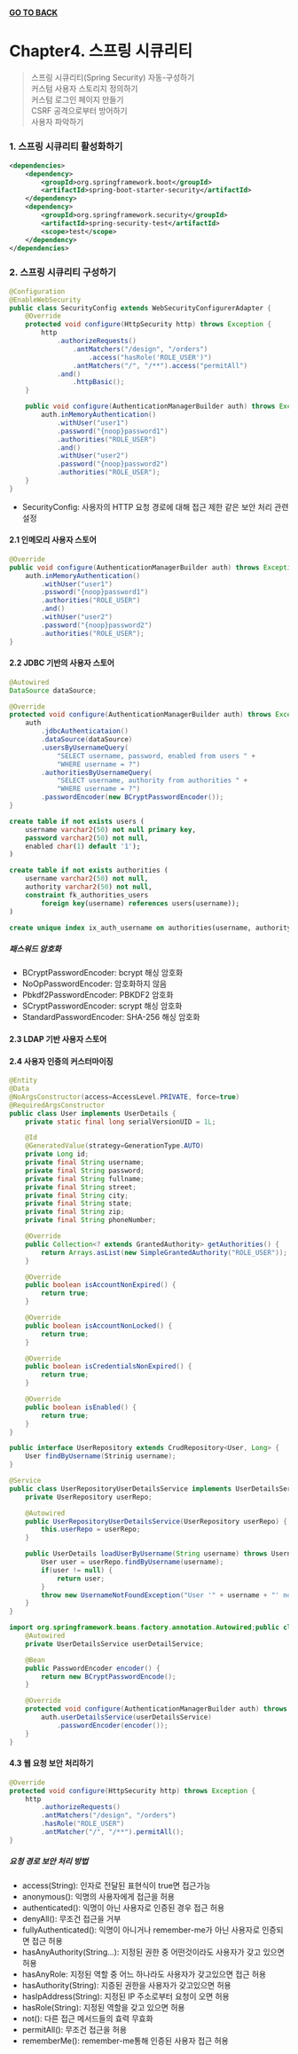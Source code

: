 #### [GO TO BACK](../README.md)

# Chapter4. 스프링 시큐리티

> 스프링 시큐리티(Spring Security) 자동-구성하기  
> 커스텀 사용자 스토리지 정의하기  
> 커스텀 로그인 페이지 만들기  
> CSRF 공격으로부터 방어하기  
> 사용자 파악하기

### 1. 스프링 시큐리티 활성화하기
```xml
<dependencies>
    <dependency>
        <groupId>org.springframework.boot</groupId>
        <artifactId>spring-boot-starter-security</artifactId>
    </dependency>
    <dependency>
        <groupId>org.springframework.security</groupId>
        <artifactId>spring-security-test</artifactId>
        <scope>test</scope>    
    </dependency>
</dependencies>
```

### 2. 스프링 시큐리티 구성하기
```java
@Configuration
@EnableWebSecurity
public class SecurityConfig extends WebSecurityConfigurerAdapter {
    @Override
    protected void configure(HttpSecurity http) throws Exception {
        http
            .authorizeRequests()
                .antMatchers("/design", "/orders")
                    .access("hasRole('ROLE_USER')")
                .antMatchers("/", "/**").access("permitAll")
            .and()
                .httpBasic();
    }

    public void configure(AuthenticationManagerBuilder auth) throws Exception {
        auth.inMemoryAuthentication()
            .withUser("user1")
            .password("{noop}password1")
            .authorities("ROLE_USER")
            .and()
            .withUser("user2")
            .password("{noop}password2")
            .authorities("ROLE_USER");
    } 
}
```
- SecurityConfig: 사용자의 HTTP 요청 경로에 대해 접근 제한 같은 보안 처리 관련 설정

#### 2.1 인메모리 사용자 스토어
```java
@Override
public void configure(AuthenticationManagerBuilder auth) throws Exception {
    auth.inMemoryAuthentication()
        .withUser("user1")
        .pssword("{noop}password1")
        .authorities("ROLE_USER")
        .and()
        .withUser("user2")
        .password("{noop}password2")
        .authorities("ROLE_USER");
}
```
#### 2.2 JDBC 기반의 사용자 스토어
```java
@Autowired
DataSource dataSource;

@Override
protected void configure(AuthenticationManagerBuilder auth) throws Exception {
    auth
        .jdbcAuthenticataion()
        .dataSource(dataSource)
        .usersByUsernameQuery(
            "SELECT username, password, enabled from users " +
            "WHERE username = ?")
        .authoritiesByUsernameQuery(
            "SELECT username, authority from authorities " +
            "WHERE username = ?")
        .passwordEncoder(new BCryptPasswordEncoder());
}
```
```sql
create table if not exists users (
    username varchar2(50) not null primary key,
    password varchar2(50) not null,
    enabled char(1) default '1');
)

create table if not exists authorities (
    username varchar2(50) not null,
    authority varchar2(50) not null,
    constraint fk_authorities_users
        foreign key(username) references users(username));
)

create unique index ix_auth_username on authorities(username, authority);
```
##### 패스워드 암호화
- BCryptPasswordEncoder: bcrypt 해싱 암호화
- NoOpPasswordEncoder: 암호화하지 않음
- Pbkdf2PasswordEncoder: PBKDF2 암호화
- SCryptPasswordEncoder: scrypt 해싱 암호화
- StandardPasswordEncoder: SHA-256 해싱 암호화

#### 2.3 LDAP 기반 사용자 스토어
#### 2.4 사용자 인증의 커스터마이징
```java
@Entity
@Data
@NoArgsConstructor(access=AccessLevel.PRIVATE, force=true)
@RequiredArgsConstructor
public class User implements UserDetails {
    private static final long serialVersionUID = 1L;

    @Id
    @GeneratedValue(strategy=GenerationType.AUTO)
    private Long id;
    private final String username;
    private final String password;
    private final String fullname;
    private final String street;
    private final String city;
    private final String state;
    private final String zip;
    private final String phoneNumber;

    @Override
    public Collection<? extends GrantedAuthority> getAuthorities() {
        return Arrays.asList(new SimpleGrantedAuthority("ROLE_USER"));
    }

    @Override
    public boolean isAccountNonExpired() {
        return true;
    }

    @Override
    public boolean isAccountNonLocked() {
        return true;
    }

    @Override
    public boolean isCredentialsNonExpired() {
        return true;
    }

    @Override
    public boolean isEnabled() {
        return true;
    }
}
```
```java
public interface UserRepository extends CrudRepository<User, Long> {
    User findByUsername(Strinig username);
}
```
```java
@Service
public class UserRepositoryUserDetailsService implements UserDetailsService {
    private UserRepository userRepo;

    @Autowired
    public UserRepositoryUserDetailsService(UserRepository userRepo) {
        this.userRepo = userRepo;
    }

    public UserDetails loadUserByUsername(String username) throws UsernameNotFoundException {
        User user = userRepo.findByUsername(username);
        if(user != null) {
            return user;
        }
        throw new UsernameNotFoundException("User '" + username + "' not found");
    }
}
```
```java
import org.springframework.beans.factory.annotation.Autowired;public class SecurityConfig extends WebSecurityConfigurerAdapter {
    @Autowired
    private UserDetailsService userDetailService;

    @Bean
    public PasswordEncoder encoder() {
        return new BCryptPasswordEncode();
    }

    @Override
    protected void configure(AuthenticationManagerBuilder auth) throws Exception {
        auth.userDetailsService(userDetailsService)
            .passwordEncoder(encoder());
    }
}
```

#### 4.3 웹 요청 보안 처리하기
```java
@Override
protected void configure(HttpSecurity http) throws Exception {
    http
        .authorizeRequests()
        .antMatchers("/design", "/orders")
        .hasRole("ROLE_USER")
        .antMatcher("/", "/**").permitAll();
}
```
##### 요청 경로 보안 처리 방법
- access(String): 인자로 전달된 표현식이 true면 접근가능
- anonymous(): 익명의 사용자에게 접근을 허용
- authenticated(): 익명이 아닌 사용자로 인증된 경우 접근 허용
- denyAll(): 무조건 접근을 거부
- fullyAuthenticated(): 익명이 아니거나 remember-me가 아닌 사용자로 인증되면 접근 허용
- hasAnyAuthority(String...): 지정된 권한 중 어떤것이라도 사용자가 갖고 있으면 허용
- hasAnyRole: 지정된 역할 중 어느 하나라도 사용자가 갖고있으면 접근 허용
- hasAuthority(String): 지증된 권한을 사용자가 갖고있으면 허용
- hasIpAddress(String): 지정된 IP 주소로부터 요청이 오면 허용
- hasRole(String): 지정된 역할을 갖고 있으면 허용
- not(): 다른 접근 메서드들의 효력 무효화
- permitAll(): 무조건 접근을 허용
- rememberMe(): remember-me통해 인증된 사용자 접근 허용


